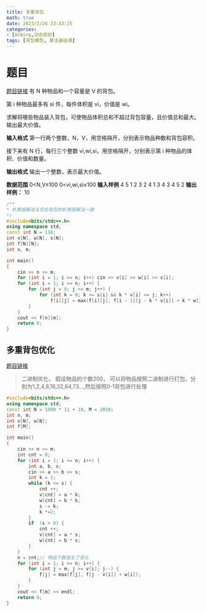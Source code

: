 ```yaml
---
title: 多重背包
math: true
date: 2023/2/26 23:43:25
categories:
- [AcWing,动态规划]
tags: [背包模型, 算法基础课]
---
```

# 题目
[题目链接](https://www.acwing.com/problem/content/4/)
有 N 种物品和一个容量是 V 的背包。

第 i 种物品最多有 si 件，每件体积是 vi，价值是 wi。

求解将哪些物品装入背包，可使物品体积总和不超过背包容量，且价值总和最大。
输出最大价值。

**输入格式**
第一行两个整数，N，V，用空格隔开，分别表示物品种数和背包容积。

接下来有 N 行，每行三个整数 vi,wi,si，用空格隔开，分别表示第 i 种物品的体积、价值和数量。

**输出格式**
输出一个整数，表示最大价值。

**数据范围**
0<N,V≤100
0<vi,wi,si≤100
**输入样例**
4 5
1 2 3
2 4 1
3 4 3
4 5 2
**输出样例：**
10

```cpp
/**
* 朴素版解法与完全背包的朴素版解法一致
*/
#include<bits/stdc++.h>
using namespace std;
const int N = 110;
int v[N], w[N], s[N];
int f[N][N];
int n, m;

int main()
{
    cin >> n >> m;
    for (int i = 1; i <= n; i++) cin >> v[i] >> w[i] >> s[i];
    for (int i = 1; i <= n; i++) {
        for (int j = 0; j <= m; j++) {
            for (int k = 0; k <= s[i] && k * v[i] <= j; k++)
                f[i][j] = max(f[i][j], f[i - 1][j - k * v[i]] + k * w[i]);
        }
    }
    cout << f[n][m];
    return 0;
}
```
## 多重背包优化
[题目链接](https://www.acwing.com/problem/content/5/)
> 二进制优化， 假设物品的个数200， 可以将物品按照二进制进行打包，分别为1,2,4,8,16,32,64,73...,然后按照0-1背包进行处理
```cpp
#include<bits/stdc++.h>
using namespace std;
const int N = 1000 * 11 + 10, M = 2010;
int n, m;
int v[N], w[N];
int f[M];

int main()
{
    cin >> n >> m;
    int cnt = 0;
    for (int i = 1; i <= n; i++) {
        int a, b, s;
        cin >> a >> b >> s;
        int k = 1;
        while (k <= s) {
            cnt ++;
            v[cnt] = a * k;
            w[cnt] = b * k;
            s -= k;
            k *=2;
        }
        if  (s > 0) {
            cnt ++;
            v[cnt] = a * s;
            w[cnt] = b * s;
        }
    }
    n = cnt;// 物品个数发生了变化
    for (int i = 1; i <= n; i++) {
        for (int j = m; j >= v[i]; j--) {
            f[j] = max(f[j], f[j - v[i]] + w[i]);
        }
    }
    cout << f[m] << endl;
    return 0;
}
```